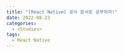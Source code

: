 ```yaml
---
title: "[React Native] 공식 문서로 공부하자!"
date: 2022-08-23
categories:
  - <Studies>
tags:
  - React Native
---
```

